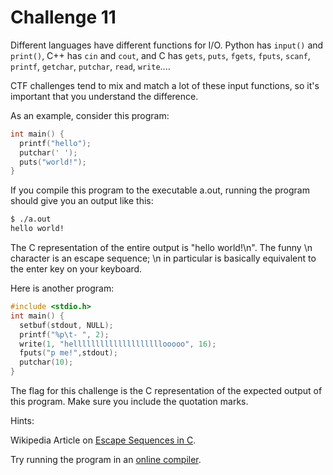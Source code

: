 # Challenge 11

Different languages have different functions for I/O. Python has `input()` and `print()`, C++ has `cin` and `cout`, and C has `gets`, `puts`, `fgets`, `fputs`, `scanf`, `printf`, `getchar`, `putchar`, `read`, `write`....

CTF challenges tend to mix and match a lot of these input functions, so it's important that you understand the difference.

As an example, consider this program:
```c
int main() {
  printf("hello");
  putchar(' ');
  puts("world!");
}
```
If you compile this program to the executable a.out, running the program should give you an output like this:
```bash
$ ./a.out
hello world!
```
The C representation of the entire output is "hello world!\n". 
The funny \n character is an escape sequence; \n in particular is basically equivalent to the enter key on your keyboard.

Here is another program:
```c
#include <stdio.h>
int main() {
  setbuf(stdout, NULL);
  printf("%p\t- ", 2);
  write(1, "hellllllllllllllllllllooooo", 16);
  fputs("p me!",stdout);
  putchar(10);
}
```
The flag for this challenge is the C representation of the expected output of this program. Make sure you include the quotation marks.


Hints: 

Wikipedia Article on [Escape Sequences in C](https://en.wikipedia.org/wiki/Escape_sequences_in_C).

Try running the program in an [online compiler](https://www.onlinegdb.com/online_c_compiler). 
